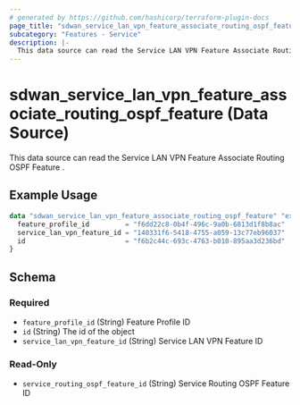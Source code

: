 ```yaml
---
# generated by https://github.com/hashicorp/terraform-plugin-docs
page_title: "sdwan_service_lan_vpn_feature_associate_routing_ospf_feature Data Source - terraform-provider-sdwan"
subcategory: "Features - Service"
description: |-
  This data source can read the Service LAN VPN Feature Associate Routing OSPF Feature .
---
```


# sdwan_service_lan_vpn_feature_associate_routing_ospf_feature (Data Source)

This data source can read the Service LAN VPN Feature Associate Routing OSPF Feature .

## Example Usage

```terraform
data "sdwan_service_lan_vpn_feature_associate_routing_ospf_feature" "example" {
  feature_profile_id         = "f6dd22c8-0b4f-496c-9a0b-6813d1f8b8ac"
  service_lan_vpn_feature_id = "140331f6-5418-4755-a059-13c77eb96037"
  id                         = "f6b2c44c-693c-4763-b010-895aa3d236bd"
}
```

<!-- schema generated by tfplugindocs -->
## Schema

### Required

- `feature_profile_id` (String) Feature Profile ID
- `id` (String) The id of the object
- `service_lan_vpn_feature_id` (String) Service LAN VPN Feature ID

### Read-Only

- `service_routing_ospf_feature_id` (String) Service Routing OSPF Feature ID
